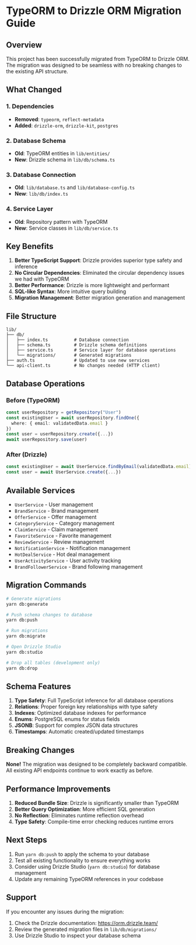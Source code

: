 # TypeORM to Drizzle ORM Migration Guide

## Overview

This project has been successfully migrated from TypeORM to Drizzle ORM. The migration was designed to be seamless with no breaking changes to the existing API structure.

## What Changed

### 1. Dependencies
- **Removed**: `typeorm`, `reflect-metadata`
- **Added**: `drizzle-orm`, `drizzle-kit`, `postgres`

### 2. Database Schema
- **Old**: TypeORM entities in `lib/entities/`
- **New**: Drizzle schema in `lib/db/schema.ts`

### 3. Database Connection
- **Old**: `lib/database.ts` and `lib/database-config.ts`
- **New**: `lib/db/index.ts`

### 4. Service Layer
- **Old**: Repository pattern with TypeORM
- **New**: Service classes in `lib/db/service.ts`

## Key Benefits

1. **Better TypeScript Support**: Drizzle provides superior type safety and inference
2. **No Circular Dependencies**: Eliminated the circular dependency issues we had with TypeORM
3. **Better Performance**: Drizzle is more lightweight and performant
4. **SQL-like Syntax**: More intuitive query building
5. **Migration Management**: Better migration generation and management

## File Structure

```
lib/
├── db/
│   ├── index.ts          # Database connection
│   ├── schema.ts         # Drizzle schema definitions
│   ├── service.ts        # Service layer for database operations
│   └── migrations/       # Generated migrations
├── auth.ts               # Updated to use new services
└── api-client.ts         # No changes needed (HTTP client)
```

## Database Operations

### Before (TypeORM)
```typescript
const userRepository = getRepository("User")
const existingUser = await userRepository.findOne({
  where: { email: validatedData.email }
})
const user = userRepository.create({...})
await userRepository.save(user)
```

### After (Drizzle)
```typescript
const existingUser = await UserService.findByEmail(validatedData.email)
const user = await UserService.create({...})
```

## Available Services

- `UserService` - User management
- `BrandService` - Brand management
- `OfferService` - Offer management
- `CategoryService` - Category management
- `ClaimService` - Claim management
- `FavoriteService` - Favorite management
- `ReviewService` - Review management
- `NotificationService` - Notification management
- `HotDealService` - Hot deal management
- `UserActivityService` - User activity tracking
- `BrandFollowerService` - Brand following management

## Migration Commands

```bash
# Generate migrations
yarn db:generate

# Push schema changes to database
yarn db:push

# Run migrations
yarn db:migrate

# Open Drizzle Studio
yarn db:studio

# Drop all tables (development only)
yarn db:drop
```

## Schema Features

1. **Type Safety**: Full TypeScript inference for all database operations
2. **Relations**: Proper foreign key relationships with type safety
3. **Indexes**: Optimized database indexes for performance
4. **Enums**: PostgreSQL enums for status fields
5. **JSONB**: Support for complex JSON data structures
6. **Timestamps**: Automatic created/updated timestamps

## Breaking Changes

**None!** The migration was designed to be completely backward compatible. All existing API endpoints continue to work exactly as before.

## Performance Improvements

1. **Reduced Bundle Size**: Drizzle is significantly smaller than TypeORM
2. **Better Query Optimization**: More efficient SQL generation
3. **No Reflection**: Eliminates runtime reflection overhead
4. **Type Safety**: Compile-time error checking reduces runtime errors

## Next Steps

1. Run `yarn db:push` to apply the schema to your database
2. Test all existing functionality to ensure everything works
3. Consider using Drizzle Studio (`yarn db:studio`) for database management
4. Update any remaining TypeORM references in your codebase

## Support

If you encounter any issues during the migration:
1. Check the Drizzle documentation: https://orm.drizzle.team/
2. Review the generated migration files in `lib/db/migrations/`
3. Use Drizzle Studio to inspect your database schema 